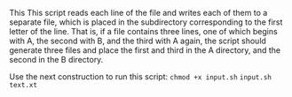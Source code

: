 This This script reads each line of the file and writes each of them to a separate file, which is placed in the subdirectory corresponding to the first letter of the line. That is, if a file contains three lines, one of which begins with A, the second with B, and the third with A again, the script should generate three files and place the first and third in the A directory, and the second in the B directory.

Use the next construction to run this script:
`chmod +x input.sh`
`input.sh text.xt`
